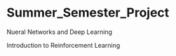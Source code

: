 # Summer_Semester_Project

Nueral Networks and Deep Learning

Introduction to Reinforcement Learning
